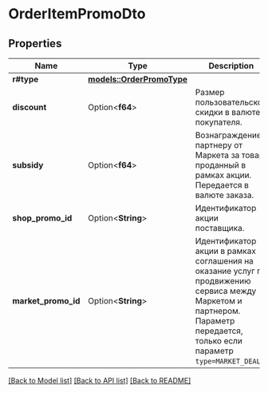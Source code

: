 # OrderItemPromoDto

## Properties

Name | Type | Description | Notes
------------ | ------------- | ------------- | -------------
**r#type** | [**models::OrderPromoType**](OrderPromoType.md) |  | 
**discount** | Option<**f64**> | Размер пользовательской скидки в валюте покупателя.  | [optional]
**subsidy** | Option<**f64**> | Вознаграждение партнеру от Маркета за товар, проданный в рамках акции.  Передается в валюте заказа.  | [optional]
**shop_promo_id** | Option<**String**> | Идентификатор акции поставщика.  | [optional]
**market_promo_id** | Option<**String**> | Идентификатор акции в рамках соглашения на оказание услуг по продвижению сервиса между Маркетом и партнером.  Параметр передается, только если параметр `type=MARKET_DEAL`.  | [optional]

[[Back to Model list]](../README.md#documentation-for-models) [[Back to API list]](../README.md#documentation-for-api-endpoints) [[Back to README]](../README.md)


